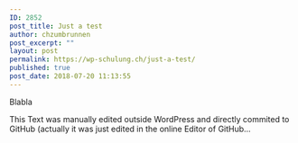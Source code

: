 ```yaml
---
ID: 2852
post_title: Just a test
author: chzumbrunnen
post_excerpt: ""
layout: post
permalink: https://wp-schulung.ch/just-a-test/
published: true
post_date: 2018-07-20 11:13:55
---
```

<!-- wp:paragraph -->
<p>Blabla</p>
<!-- /wp:paragraph -->

<!-- wp:paragraph -->
<p>This Text was manually edited outside WordPress and directly commited to GitHub (actually it was just edited in the online Editor of GitHub...</p>
<!-- /wp:paragraph -->
